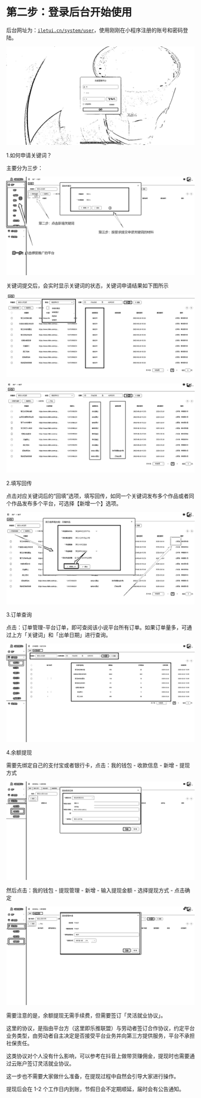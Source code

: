 # 第二步：登录后台开始使用

后台网址为：[`iletui.cn/system/user`](https://iletui.cn/system/user)，使用刚刚在小程序注册的账号和密码登陆。

![](img/a0021c88d2c1c367faf3ec800f495d42.png)

1.如何申请关键词？

主要分为三步：

![](img/aed007b4ec6eadec306ada31db1250a6.png)

关键词提交后，会实时显示关键词的状态，关键词申请结果如下图所示

![](img/7db9a1bfd4035c5468b4c73bea199fd4.png)

![](img/6b62b8b97de83804aa93bbecd2a387c5.png)

2.填写回传

点击对应关键词后的“回填”选项，填写回传，如同一个关键词发布多个作品或者同个作品发布多个平台，可选择【新增一个】选项。

![](img/a897a175ecba790214c96b9eb15bb7d0.png)

3.订单查询

点击：订单管理-平台订单，即可查阅该小说平台所有订单。如果订单量多，可通过上方「关键词」和「出单日期」进行查询。

![](img/01a7fd691bbaabb9f065f89bcf5a4d6e.png)

4.余额提现

需要先绑定自己的支付宝或者银行卡，点击：我的钱包 - 收款信息 - 新增 - 提现方式

![](img/c79f47329700a8251b30a33b31ddc49b.png)

然后点击：我的钱包 - 提现管理 - 新增 - 输入提现金额 - 选择提现方式 - 点击确定

![](img/71733508eb7e66dd035eebf07a0476ae.png)

需要注意的是，余额提现无需手续费，但需要签订「灵活就业协议」。

这里的协议，是指由平台方（这里即乐推联盟）与劳动者签订合作协议，约定平台业务类型，由劳动者自主决定是否接受平台业务并向第三方提供服务，平台不承担社保责任。

这类协议对个人没有什么影响，可以参考在抖音上做带货赚佣金，提现时也需要通过云账户签订灵活就业协议。

这一步也不需要大家做什么准备，在提现过程中自然会引导大家进行操作。

提现后会在 1-2 个工作日内到账，节假日会不定期顺延，届时会有公告通知。
